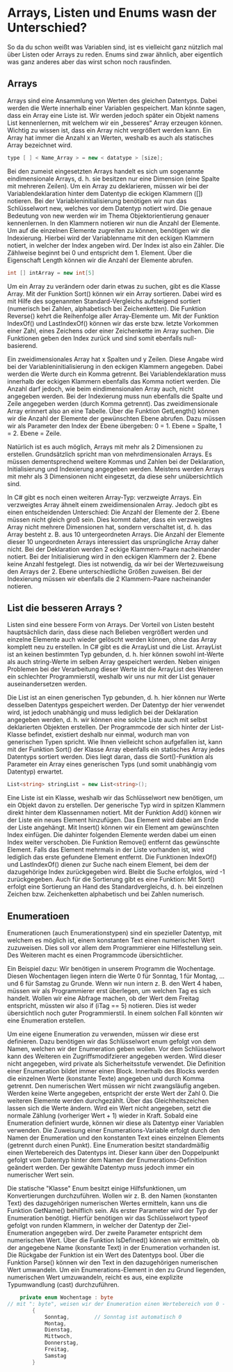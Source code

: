 # Arrays, Listen und Enums wasn der Unterschied?

So da du schon weißt was Variablen sind, ist es vielleicht ganz nützlich mal über Listen oder Arrays zu reden.
Enums sind zwar ähnlich, aber eigentlich was ganz anderes aber das wirst schon noch rausfinden.

## Arrays

Arrays sind eine Ansammlung von Werten des gleichen Datentyps. Dabei werden die Werte innerhalb einer Variablen gespeichert. Man könnte sagen, dass ein Array eine Liste ist. Wir werden jedoch später ein Objekt namens List kennenlernen, mit welchem wir ein „besseres“ Array erzeugen können. Wichtig zu wissen ist, dass ein Array nicht vergrößert werden kann. Ein Array hat immer die Anzahl x an Werten, weshalb es auch als statisches Array bezeichnet wird.

```csharp
type [ ] < Name_Array > = new < datatype > [size];
```

Bei den zumeist eingesetzten Arrays handelt es sich um sogenannte eindimensionale Arrays, d. h. sie besitzen nur eine Dimension (eine Spalte mit mehreren Zeilen). Um ein Array zu deklarieren, müssen wir bei der Variablendeklaration hinter dem Datentyp die eckigen Klammern ([]) notieren. Bei der Variableninitialisierung benötigen wir nun das Schlüsselwort new, welches vor dem Datentyp notiert wird. Die genaue Bedeutung von new werden wir im Thema Objektorientierung genauer kennenlernen. In den Klammern notieren wir nun die Anzahl der Elemente. Um auf die einzelnen Elemente zugreifen zu können, benötigen wir die Indexierung. Hierbei wird der Variablenname mit den eckigen Klammern notiert, in welcher der Index angeben wird. Der Index ist also ein Zähler. Die Zählweise beginnt bei 0 und entspricht dem 1. Element. Über die Eigenschaft Length können wir die Anzahl der Elemente abrufen.

```csharp
int [] intArray = new int[5]
```

Um ein Array zu verändern oder darin etwas zu suchen, gibt es die Klasse Array. Mit der Funktion Sort() können wir ein Array sortieren. Dabei wird es mit Hilfe des sogenannten Standard-Vergleichs aufsteigend sortiert (numerisch bei Zahlen, alphabetisch bei Zeichenketten). Die Funktion Reverse() kehrt die Reihenfolge aller Array-Elemente um. Mit der Funktion IndexOf() und LastIndexOf() können wir das erste bzw. letzte Vorkommen einer Zahl, eines Zeichens oder einer Zeichenkette im Array suchen. Die Funktionen geben den Index zurück und sind somit ebenfalls null-basierend.

Ein zweidimensionales Array hat x Spalten und y Zeilen. Diese Angabe wird bei der Variableninitialisierung in den eckigen Klammern angegeben. Dabei werden die Werte durch ein Komma getrennt. Bei Variablendeklaration muss innerhalb der eckigen Klammern ebenfalls das Komma notiert werden. Die Anzahl darf jedoch, wie beim eindimensionalen Array auch, nicht angegeben werden. Bei der Indexierung muss nun ebenfalls die Spalte und Zeile angegeben werden (durch Komma getrennt). Das zweidimensionale Array erinnert also an eine Tabelle. Über die Funktion GetLength() können wir die Anzahl der Elemente der gewünschten Ebene abrufen. Dazu müssen wir als Parameter den Index der Ebene übergeben: 0 = 1. Ebene = Spalte, 1 = 2. Ebene = Zeile.

Natürlich ist es auch möglich, Arrays mit mehr als 2 Dimensionen zu erstellen. Grundsätzlich spricht man von mehrdimensionalen Arrays. Es müssen dementsprechend weitere Kommas und Zahlen bei der Deklaration, Initialisierung und Indexierung angegeben werden. Meistens werden Arrays mit mehr als 3 Dimensionen nicht eingesetzt, da diese sehr unübersichtlich sind.

In C# gibt es noch einen weiteren Array-Typ: verzweigte Arrays. Ein verzweigtes Array ähnelt einem zweidimensionalen Array. Jedoch gibt es einen entscheidenden Unterschied: Die Anzahl der Elemente der 2. Ebene müssen nicht gleich groß sein. Dies kommt daher, dass ein verzweigtes Array nicht mehrere Dimensionen hat, sondern verschaltet ist, d. h. das Array besteht z. B. aus 10 untergeordneten Arrays. Die Anzahl der Elemente dieser 10 ungeordneten Arrays interessiert das ursprüngliche Array daher nicht. Bei der Deklaration werden 2 eckige Klammern-Paare nacheinander notiert. Bei der Initialisierung wird in den eckigen Klammern der 2. Ebene keine Anzahl festgelegt. Dies ist notwendig, da wir bei der Wertezuweisung den Arrays der 2. Ebene unterschiedliche Größen zuweisen. Bei der Indexierung müssen wir ebenfalls die 2 Klammern-Paare nacheinander notieren.

## List die besseren Arrays ?

Listen sind eine bessere Form von Arrays. Der Vorteil von Listen besteht hauptsächlich darin, dass diese nach Belieben vergrößert werden und einzelne Elemente auch wieder gelöscht werden können, ohne das Array komplett neu zu erstellen. In C# gibt es die ArrayList und die List. ArrayList ist an keinen bestimmten Typ gebunden, d. h. hier können sowohl int-Werte als auch string-Werte im selben Array gespeichert werden. Neben einigen Problemen bei der Verarbeitung dieser Werte ist die ArrayList des Weiteren ein schlechter Programmierstil, weshalb wir uns nur mit der List genauer auseinandersetzen werden.

Die List ist an einen generischen Typ gebunden, d. h. hier können nur Werte desselben Datentyps gespeichert werden. Der Datentyp der hier verwendet wird, ist jedoch unabhängig und muss lediglich bei der Deklaration angegeben werden, d. h. wir können eine solche Liste auch mit selbst deklarierten Objekten erstellen. Der Programmcode der sich hinter der List-Klasse befindet, existiert deshalb nur einmal, wodurch man von generischen Typen spricht. Wie Ihnen vielleicht schon aufgefallen ist, kann mit der Funktion Sort() der Klasse Array ebenfalls ein statisches Array jedes Datentyps sortiert werden. Dies liegt daran, dass die Sort()-Funktion als Parameter ein Array eines generischen Typs (und somit unabhängig vom Datentyp) erwartet.

```csharp
List<string> stringList = new List<string>(); 
```

Eine Liste ist ein Klasse, weshalb wir das Schlüsselwort new benötigen, um ein Objekt davon zu erstellen. Der generische Typ wird in spitzen Klammern direkt hinter dem Klassennamen notiert. Mit der Funktion Add() können wir der Liste ein neues Element hinzufügen. Das Element wird dabei am Ende der Liste angehängt. Mit Insert() können wir ein Element am gewünschten Index einfügen. Die dahinter folgenden Elemente werden dabei um einen Index weiter verschoben. Die Funktion Remove() entfernt das gewünschte Element. Falls das Element mehrmals in der Liste vorhanden ist, wird lediglich das erste gefundene Element entfernt. Die Funktionen IndexOf() und LastIndexOf() dienen zur Suche nach einem Element, bei dem der dazugehörige Index zurückgegeben wird. Bleibt die Suche erfolglos, wird -1 zurückgegeben. Auch für die Sortierung gibt es eine Funktion: Mit Sort() erfolgt eine Sortierung an Hand des Standardvergleichs, d. h. bei einzelnen Zeichen bzw. Zeichenketten alphabetisch und bei Zahlen numerisch.

## Enumeratioen

Enumerationen (auch Enumerationstypen) sind ein spezieller Datentyp, mit welchem es möglich ist, einem konstanten Text einen numerischen Wert zuzuweisen. Dies soll vor allem dem Programmierer eine Hilfestellung sein. Des Weiteren macht es einen Programmcode übersichtlicher.

Ein Beispiel dazu: Wir benötigen in unserem Programm die Wochentage. Diesen Wochentagen liegen intern die Werte 0 für Sonntag, 1 für Montag, … und 6 für Samstag zu Grunde. Wenn wir nun intern z. B. den Wert 4 haben, müssen wir als Programmierer erst überlegen, um welchen Tag es sich handelt. Wollen wir eine Abfrage machen, ob der Wert dem Freitag entspricht, müssten wir also if (iTag == 5) notieren. Dies ist weder übersichtlich noch guter Programmierstil. In einem solchen Fall könnten wir eine Enumeration erstellen.

Um eine eigene Enumeration zu verwenden, müssen wir diese erst definieren. Dazu benötigen wir das Schlüsselwort enum gefolgt von dem Namen, welchen wir der Enumeration geben wollen. Vor dem Schlüsselwort kann des Weiteren ein Zugriffsmodifzierer angegeben werden. Wird dieser nicht angegeben, wird private als Sicherheitsstufe verwendet. Die Definition einer Enumeration bildet immer einen Block. Innerhalb des Blocks werden die einzelnen Werte (konstante Texte) angegeben und durch Komma getrennt. Den numerischen Wert müssen wir nicht zwangsläufig angeben. Werden keine Werte angegeben, entspricht der erste Wert der Zahl 0. Die weiteren Elemente werden durchgezählt. Über das Gleichheitszeichen lassen sich die Werte ändern. Wird ein Wert nicht angegeben, setzt die normale Zählung (vorheriger Wert + 1) wieder in Kraft.
Sobald eine Enumeration definiert wurde, können wir diese als Datentyp einer Variablen verwenden. Die Zuweisung einer Enumerations-Variable erfolgt durch den Namen der Enumeration und den konstanten Text eines einzelnen Elements (getrennt durch einen Punkt). Eine Enumeration besitzt standardmäßig einen Wertebereich des Datentyps int. Dieser kann über den Doppelpunkt gefolgt vom Datentyp hinter dem Namen der Enumerations-Definition geändert werden. Der gewählte Datentyp muss jedoch immer ein numerischer Wert sein.

Die statische "Klasse" Enum besitzt einige Hilfsfunktionen, um Konvertierungen durchzuführen. Wollen wir z. B. den Namen (konstanten Text) des dazugehörigen numerischen Wertes ermitteln, kann uns die Funktion GetName() behilflich sein. Als erster Parameter wird der Typ der Enumeration benötigt. Hierfür benötigen wir das Schlüsselwort typeof gefolgt von runden Klammern, in welcher der Datentyp der Ziel-Enumeration angegeben wird. Der zweite Parameter entspricht dem numerischen Wert. Über die Funktion IsDefined() können wir ermitteln, ob der angegebene Name (konstante Text) in der Enumeration vorhanden ist. Die Rückgabe der Funktion ist ein Wert des Datentyps bool. Über die Funktion Parse() können wir den Text in den dazugehörigen numerischen Wert umwandeln. Um ein Enumerations-Element in den zu Grund liegenden, numerischen Wert umzuwandeln, reicht es aus, eine explizite Typumwandlung (cast) durchzuführen.

```csharp
    private enum Wochentage : byte  
// mit ": byte", weisen wir der Enumeration einen Wertebereich von 0 - 255 zu
        {
            Sonntag,        // Sonntag ist automatisch 0
            Montag,
            Dienstag,
            Mittwoch,
            Donnerstag,
            Freitag,
            Samstag
        }
```
